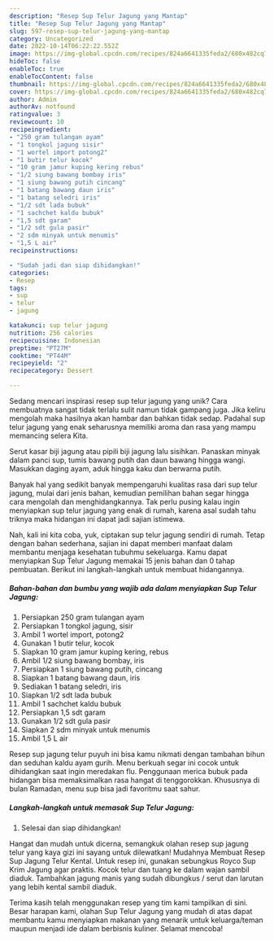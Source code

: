 ```yaml
---
description: "Resep Sup Telur Jagung yang Mantap"
title: "Resep Sup Telur Jagung yang Mantap"
slug: 597-resep-sup-telur-jagung-yang-mantap
category: Uncategorized
date: 2022-10-14T06:22:22.552Z
image: https://img-global.cpcdn.com/recipes/824a6641335feda2/680x482cq70/sup-telur-jagung-foto-resep-utama.jpg
hideToc: false
enableToc: true
enableTocContent: false
thumbnail: https://img-global.cpcdn.com/recipes/824a6641335feda2/680x482cq70/sup-telur-jagung-foto-resep-utama.jpg
cover: https://img-global.cpcdn.com/recipes/824a6641335feda2/680x482cq70/sup-telur-jagung-foto-resep-utama.jpg
author: Admin
authorAv: notfound
ratingvalue: 3
reviewcount: 10
recipeingredient:
- "250 gram tulangan ayam"
- "1 tongkol jagung sisir"
- "1 wortel import potong2"
- "1 butir telur kocok"
- "10 gram jamur kuping kering rebus"
- "1/2 siung bawang bombay iris"
- "1 siung bawang putih cincang"
- "1 batang bawang daun iris"
- "1 batang seledri iris"
- "1/2 sdt lada bubuk"
- "1 sachchet kaldu bubuk"
- "1,5 sdt garam"
- "1/2 sdt gula pasir"
- "2 sdm minyak untuk menumis"
- "1,5 L air"
recipeinstructions:

- "Sudah jadi dan siap dihidangkan!"
categories:
- Resep
tags:
- sup
- telur
- jagung

katakunci: sup telur jagung 
nutrition: 256 calories
recipecuisine: Indonesian
preptime: "PT27M"
cooktime: "PT44M"
recipeyield: "2"
recipecategory: Dessert

---
```





Sedang mencari inspirasi resep sup telur jagung yang unik? Cara membuatnya sangat tidak terlalu sulit namun tidak gampang juga. Jika keliru mengolah maka hasilnya akan hambar dan bahkan tidak sedap. Padahal sup telur jagung yang enak seharusnya memiliki aroma dan rasa yang mampu memancing selera Kita.





Serut kasar biji jagung atau pipili biji jagung lalu sisihkan. Panaskan minyak dalam panci sup, tumis bawang putih dan daun bawang hingga wangi. Masukkan daging ayam, aduk hingga kaku dan berwarna putih.

Banyak hal yang sedikit banyak mempengaruhi kualitas rasa dari sup telur jagung, mulai dari jenis bahan, kemudian pemilihan bahan segar hingga cara mengolah dan menghidangkannya. Tak perlu pusing kalau ingin menyiapkan sup telur jagung yang enak di rumah, karena asal sudah tahu triknya maka hidangan ini dapat jadi sajian istimewa.






Nah, kali ini kita coba, yuk, ciptakan sup telur jagung sendiri di rumah. Tetap dengan bahan sederhana, sajian ini dapat memberi manfaat dalam membantu menjaga kesehatan tubuhmu sekeluarga. Kamu dapat menyiapkan Sup Telur Jagung memakai 15 jenis bahan dan 0 tahap pembuatan. Berikut ini langkah-langkah untuk membuat hidangannya.

<!--inarticleads1-->

##### Bahan-bahan dan bumbu yang wajib ada dalam menyiapkan Sup Telur Jagung:

1. Persiapkan 250 gram tulangan ayam
1. Persiapkan 1 tongkol jagung, sisir
1. Ambil 1 wortel import, potong2
1. Gunakan 1 butir telur, kocok
1. Siapkan 10 gram jamur kuping kering, rebus
1. Ambil 1/2 siung bawang bombay, iris
1. Persiapkan 1 siung bawang putih, cincang
1. Siapkan 1 batang bawang daun, iris
1. Sediakan 1 batang seledri, iris
1. Siapkan 1/2 sdt lada bubuk
1. Ambil 1 sachchet kaldu bubuk
1. Persiapkan 1,5 sdt garam
1. Gunakan 1/2 sdt gula pasir
1. Siapkan 2 sdm minyak untuk menumis
1. Ambil 1,5 L air


Resep sup jagung telur puyuh ini bisa kamu nikmati dengan tambahan bihun dan seduhan kaldu ayam gurih. Menu berkuah segar ini cocok untuk dihidangkan saat ingin meredakan flu. Penggunaan merica bubuk pada hidangan bisa memaksimalkan rasa hangat di tenggorokkan. Khususnya di bulan Ramadan, menu sup bisa jadi favoritmu saat sahur. 

<!--inarticleads2-->

##### Langkah-langkah untuk memasak Sup Telur Jagung:


1. Selesai dan siap dihidangkan!

Hangat dan mudah untuk dicerna, semangkuk olahan resep sup jagung telur yang kaya gizi ini sayang untuk dilewatkan! Mudahnya Membuat Resep Sup Jagung Telur Kental. Untuk resep ini, gunakan sebungkus Royco Sup Krim Jagung agar praktis. Kocok telur dan tuang ke dalam wajan sambil diaduk. Tambahkan jagung manis yang sudah dibungkus / serut dan larutan yang lebih kental sambil diaduk. 

Terima kasih telah menggunakan resep yang tim kami tampilkan di sini. Besar harapan kami, olahan Sup Telur Jagung yang mudah di atas dapat membantu kamu menyiapkan makanan yang menarik untuk keluarga/teman maupun menjadi ide dalam berbisnis kuliner. Selamat mencoba!
